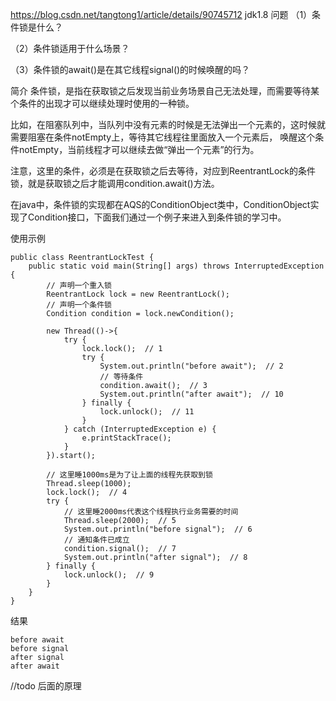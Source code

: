 https://blog.csdn.net/tangtong1/article/details/90745712  jdk1.8
问题
（1）条件锁是什么？

（2）条件锁适用于什么场景？

（3）条件锁的await()是在其它线程signal()的时候唤醒的吗？

简介
条件锁，是指在获取锁之后发现当前业务场景自己无法处理，而需要等待某个条件的出现才可以继续处理时使用的一种锁。

比如，在阻塞队列中，当队列中没有元素的时候是无法弹出一个元素的，这时候就需要阻塞在条件notEmpty上，等待其它线程往里面放入一个元素后，
   唤醒这个条件notEmpty，当前线程才可以继续去做“弹出一个元素”的行为。

注意，这里的条件，必须是在获取锁之后去等待，对应到ReentrantLock的条件锁，就是获取锁之后才能调用condition.await()方法。

在java中，条件锁的实现都在AQS的ConditionObject类中，ConditionObject实现了Condition接口，下面我们通过一个例子来进入到条件锁的学习中。

使用示例
```
public class ReentrantLockTest {
    public static void main(String[] args) throws InterruptedException {
        // 声明一个重入锁
        ReentrantLock lock = new ReentrantLock();
        // 声明一个条件锁
        Condition condition = lock.newCondition();

        new Thread(()->{
            try {
                lock.lock();  // 1
                try {
                    System.out.println("before await");  // 2
                    // 等待条件
                    condition.await();  // 3
                    System.out.println("after await");  // 10
                } finally {
                    lock.unlock();  // 11
                }
            } catch (InterruptedException e) {
                e.printStackTrace();
            }
        }).start();
        
        // 这里睡1000ms是为了让上面的线程先获取到锁
        Thread.sleep(1000);
        lock.lock();  // 4
        try {
            // 这里睡2000ms代表这个线程执行业务需要的时间
            Thread.sleep(2000);  // 5
            System.out.println("before signal");  // 6
            // 通知条件已成立
            condition.signal();  // 7
            System.out.println("after signal");  // 8
        } finally {
            lock.unlock();  // 9
        }
    }
}
```
结果
```
before await
before signal
after signal
after await
```

//todo 后面的原理
